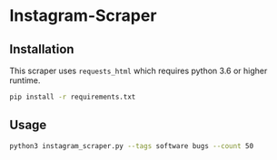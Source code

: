 # Instagram-Scraper

## Installation

This scraper uses `requests_html` which requires python 3.6 or higher runtime.

```bash
pip install -r requirements.txt
```

## Usage

```bash
python3 instagram_scraper.py --tags software bugs --count 50
```
